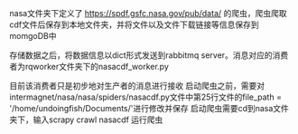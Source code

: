 nasa文件夹下定义了  https://spdf.gsfc.nasa.gov/pub/data/   的爬虫，爬虫爬取cdf文件后保存到本地文件夹，并将文件以及文件下载链接等信息保存到momgoDB中

存储数据之后，将数据信息以dict形式发送到rabbitmq server。消息对应的消费者为rqworker文件夹下的nasacdf_worker.py

目前该消费者只是初步地对生产者的消息进行接收
启动爬虫之前，需要对intermagnet/nasa/nasa/spiders/nasacdf.py文件中第25行文件的file_path = '/home/undoingfish/Documents/'进行修改并保存
启动爬虫需要cd到nasa文件夹下，输入scrapy crawl nasacdf 运行爬虫
